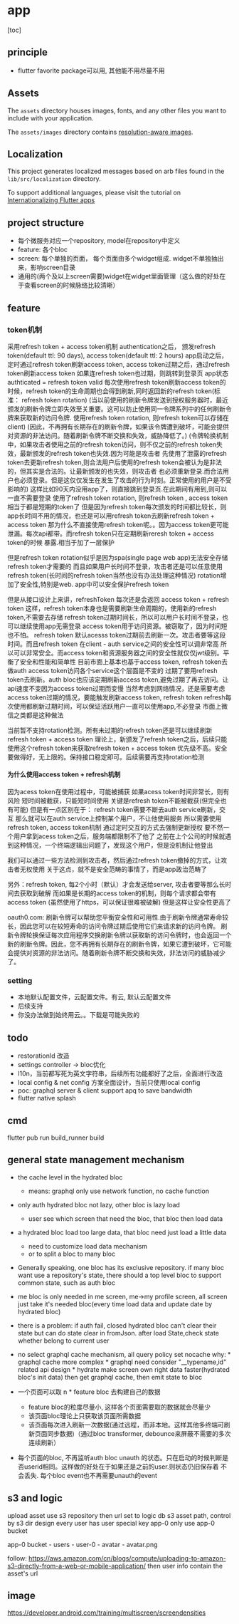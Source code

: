 # app

[toc]

## principle

* flutter favorite package可以用, 其他能不用尽量不用

## Assets

The `assets` directory houses images, fonts, and any other files you want to
include with your application.

The `assets/images` directory contains [resolution-aware
images](https://flutter.dev/docs/development/ui/assets-and-images#resolution-aware).

## Localization

This project generates localized messages based on arb files found in
the `lib/src/localization` directory.

To support additional languages, please visit the tutorial on
[Internationalizing Flutter
apps](https://flutter.dev/docs/development/accessibility-and-localization/internationalization)

## project structure

* 每个微服务对应一个repository, model在repository中定义
* feature: 各个bloc
* screen: 每个单独的页面， 每个页面由多个widget组成. widget不单独抽出来，影响screen目录
* 通用的(两个及以上screen需要)widget在widget里面管理（这么做的好处在于查看screen的时候脉络比较清晰）

## feature

### token机制

采用refresh token + access token机制
authentication之后， 颁发refresh token(default ttl: 90 days), access token(default ttl: 2 hours)
app启动之后，定时通过refresh token刷新access token, access token过期之后，通过refresh token刷新access token
如果连refresh token也过期，则跳转到登录页
app状态authticated = refresh token valid
每次使用refresh token刷新access token的时候，refresh token的生命周期也会得到刷新,同时返回新的refresh token(标准： refresh token rotation)
(当以前使用的刷新令牌发送到授权服务器时，最近颁发的刷新令牌立即失效至关重要。这可以防止使用同一令牌系列中的任何刷新令牌来获取新的访问令牌.
使用refresh token rotation, 则refresh token可以存储在client)
(因此，不再拥有长期存在的刷新令牌，如果该令牌遭到破坏，可能会提供对资源的非法访问。随着刷新令牌不断交换和失效，威胁降低了。)
(令牌轮换机制中，如果攻击者使用之前的refresh token访问，则不仅之前的refresh token失效，最新颁发的refresh token也失效.因为可能是攻击者
先使用了泄露的refresh token去更新refresh token,则合法用户后使用的refresh token会被认为是非法的，但其实是合法的。让最新颁发的也失效，则攻击者
也必须重新登录.而合法用户也必须登录。但是这仅仅发生在发生了攻击的行为时刻。正常使用的用户是不受影响的)
这样比如90天内没用app了，则直接跳到登录页.在此期间有用到,则可以一直不需要登录
使用了refresh token rotation, 则refresh token , access token相当于都是短期的token了
但是因为refresh token每次颁发的时间都比较长，则app长时间不用的情况，也还是可以用refresh token去刷新refresh token + access token
那为什么不直接使用refresh token呢。。因为access token更可能泄漏。每次api都带。而refresh token只在定期刷新reresh token + access token的时候
暴露.相当于加了一层保护

但是refresh token rotation似乎是因为spa(single page web app)无法安全存储refresh token才需要的
而且如果用户长时间不登录，攻击者还是可以任意使用refresh token(长时间的refresh token当然也没有办法处理这种情况)
rotation增加了安全性,特别是web. app中可以安全保护refresh token

但是从接口设计上来讲，refreshToken 每次还是会返回 access token + refresh token
这样，refresh token本身也是需要刷新生命周期的，使用新的refresh token,不需要去存储
refresh token过期时间长，所以可以用户长时间不登录，也可以继续使用app无需登录
access token用于访问资源。被窃取了，因为时间短也不怕。
refresh token 默认acesss token过期前去刷新一次。攻击者要等这段时间。而且refresh token 在client - auth service之间的安全性可以调非常高
所以可以非常安全。而access token和资源服务器之间的安全性就仅仅jwt级别。平衡了安全和性能和简单性
目前市面上基本也基于access token, refresh token去做auth
access token访问各个service这个层面是不变的
过期了要用refresh token去刷新。auth bloc也应该定期刷新access token,避免过期了再去访问。让api速度不变因为access token过期而变慢
当然考虑到网络情况，还是需要考虑access token过期的情况，要能触发刷新access token, refresh token
refresh每次使用都刷新过期时间，可以保证活跃用户一直可以使用app,不必登录
市面上微信之类都是这种做法

当前暂不支持rotation检测。所有未过期的refresh token还是可以继续刷新refresh token + access token
理论上，新颁发了refresh token之后，后续只能使用这个refresh token来获取refresh token + access token
优先级不高。安全要做得好，无上限的。保持接口稳定即可。后续需要再支持rotation检测

#### 为什么使用access token + refresh机制

因为acess token在使用过程中，可能被捕获
如果acess token时间非常长，则有风险
短时间被截获，只能短时间使用
关键是refresh token不能被截获(但完全也有可能)
但是有一点区别在于： refresh token需要不断去auth service刷新，交互
那么就可以在auth service上控制某个用户，不让他使用服务
所以需要使用refresh token, access token机制
通过定时交互的方式去强制更新授权
要不然一个用户拿到acess token之后，服务端都限制不了他了
之前在上个公司的时候就遇到这种情况，一个终端逻辑出问题了，发现这个用户，但是没机制让他登出

我们可以通过一些方法检测到攻击者，然后通过refresh token撤掉的方式，让攻击者无权使用
关于这点，就不是安全范畴的事情了，而是app政治范畴了

另外：refresh token, 每2个小时（默认）才会发送给server, 攻击者要等那么长时间去获取到破解
而如果是长期的access token的机制，则每个请求都会带有access token
(虽然使用了https，可以保证很难被破解)
但是这样让安全性更高了

oauth0.com:
	刷新令牌可以帮助您平衡安全性和可用性.由于刷新令牌通常寿命较长，因此您可以在较短寿命的访问令牌过期后使用它们来请求新的访问令牌。
	刷新令牌轮换保证每次应用程序交换刷新令牌以获取新的访问令牌时，也会返回一个新的刷新令牌。因此，您不再拥有长期存在的刷新令牌，如果它遭到破坏，它可能会提供对资源的非法访问。随着刷新令牌不断交换和失效，非法访问的威胁减少了。





### setting

* 本地默认配置文件，云配置文件。有云, 默认云配置文件
* 后续支持
* 你没办法做到始终用云。。下载是可能失败的

## todo

* restorationId 改造
* settings controller -> bloc优化
* l10n，当前都写死为英文字符串，后续所有功能都好了之后，全面进行改造
* local config & net config 方案全面设计，当前只使用local config
* poc: graphql server & client support apq to save bandwidth
* flutter native splash

## cmd

flutter pub run build_runner build

## general state management mechanism

* the cache level in the hydrated bloc
  * means: graphql only use network function, no cache function
* only auth hydrated bloc not lazy, other bloc is lazy load
	* user see which screen that need the bloc, that bloc then load data
* a hydrated bloc load too large data, that bloc need just load a little data
  * need to customize load data mechanism
  * or to split a bloc to many bloc
* Generally speaking, one bloc has its exclusive repository. if many bloc want use a repository's state, there should a top level bloc to support common state, such as auth bloc
* me bloc is only needed in me screen, me->my profile screen, all screen just take it's needed bloc(every time load data and update date by hydrated bloc)
* there is a problem: if auth fail, closed hydrated bloc can't clear their state
but can do state clear in fromJson. after load State,check state whether belong to current user
* no select graphql cache mechanism, all query policy set nocache
	why: 
		* graphql cache more complex
		* graphql need consider "__typename,id" related api design
		* hydrate make screen own right data faster(hydrated bloc's init data) then get graphql cache, then emit state to bloc


* 一个页面可以取 n * feature bloc 去构建自己的数据
  * feature bloc的粒度尽量小, 这样各个页面需要取的数据就会尽量少
  * 该页面bloc理论上只获取该页面所需数据
  * 该页面每次进入刷新一次数据(通过远程，而非本地。这样其他多终端可刷新页面同步数据)（通过bloc transformer, debounce来屏蔽不需要的多次连续刷新）
* 每个页面的bloc, 不再监听auth bloc unauth 的状态。只在启动的时候判断是否userid相同。这样做的好处在于如果还是之前的user.则状态仍旧保存着
  不会丢失. 每个bloc event也不再需要unauth的event

## s3 and logic

upload asset use s3 repository
then url set to logic db
s3 asset path, control by s3 dir design
every user has user special key
app-0 only use app-0 bucket

app-0 bucket
	- users
    	- user-0
        	- avatar
				- avatar.png

follow: https://aws.amazon.com/cn/blogs/compute/uploading-to-amazon-s3-directly-from-a-web-or-mobile-application/
then user info contain the asset's url 

## image

https://developer.android.com/training/multiscreen/screendensities
